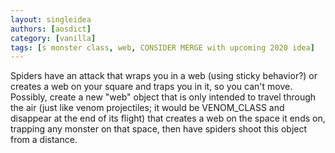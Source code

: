 ```yaml
---
layout: singleidea
authors: [aosdict]
category: [vanilla]
tags: [s monster class, web, CONSIDER MERGE with upcoming 2020 idea]
---
```

Spiders have an attack that wraps you in a web (using sticky behavior?) or creates a web on your square and traps you in it, so you can't move. Possibly, create a new "web" object that is only intended to travel through the air (just like venom projectiles; it would be VENOM_CLASS and disappear at the end of its flight) that creates a web on the space it ends on, trapping any monster on that space, then have spiders shoot this object from a distance.
